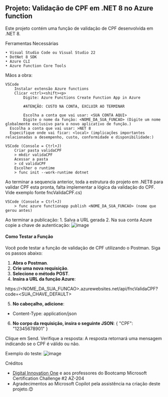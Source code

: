 ## Projeto: Validação de CPF em .NET 8 no Azure function

Este projeto contém uma função de validação de CPF desenvolvida em .NET 8.

Ferramentas Necessárias

    • Visual Studio Code ou Visual Studio 22
    • DotNet 8 SDK
    • Azure CLI
    • Azure Function Core Tools

Mãos a obra:

	VSCode
		Instalar extensão Azure functions
		Clicar <ctrl><shift><p>
			Digite: Azure Functions Create Function App in Azure

			#ATENÇÃO: CUSTO NA CONTA, EXCLUIR AO TERMINAR

			Escolha a conta que vai usar: <SUA CONTA AQUI>
			Digite o nome da função: <NOME_DA_SUA_FUNCAO> (Digite um nome globalmente exclusivo para o novo aplicativo de função.)
      Escolha a conta que vai usar: >NET 8
      Especifique onde vai ficar: <local> (implicações importantes relacionadas a desempenho, custo, conformidade e disponibilidade:)

	VSCode (Console = Ctrl+J)
		Criar pasta validaCPF
		> mkdir validaCPF
		Acessar a pasta
		> cd validaCPF
		Escolher o runtime 
		> func init --work-runtime dotnet
  
  Ao terminar a sequencia anterior, toda a estrutura do projeto em .NET8 para validar CPF esta pronta, falta implementar a lógica da validação do CPF. Vide exemplo fonte fncValidaCPF.cs)

	VSCode (Console = Ctrl+J)
		> func azure functionapp publish <NOME_DA_SUA_FUNCAO> (nome que gerou antes)

  Ao terminar a publicação:
    1. Salva a URL gerada
    2. Na sua conta Azure copie a chave de autenticação:
      ![image](https://github.com/user-attachments/assets/90ea02d4-3f7c-4213-9693-f8d7c9bbcf43)
  
#### Como Testar a Função
    
Você pode testar a função de validação de CPF utilizando o Postman. Siga os passos abaixo:

1. **Abra o Postman**.
2. **Crie uma nova requisição**.
3. **Selecione o método POST**.
4. **Insira a URL da função Azure**:

https://<NOME_DA_SUA_FUNCAO>.azurewebsites.net/api/fncValidaCPF?code=<SUA_CHAVE_DEFAULT>

5. **No cabeçalho, adicione**:
- Content-Type: application/json
6. **No corpo da requisição, insira o seguinte JSON**:
{
    "CPF": "12345678901"
}

Clique em Send.
Verifique a resposta: A resposta retornará uma mensagem indicando se o CPF é válido ou não.

Exemplo do teste:
      ![image](https://github.com/user-attachments/assets/93800003-8d89-43a8-b2be-98f89be151cb)

Créditos
- [Digital Innovation One](https://www.dio.me/) e aos professores do Bootcamp Microsoft Certification Challenge #2 AZ-204
- Agradecimentos ao Microsoft Copilot pela assistência na criação deste projeto.😊
